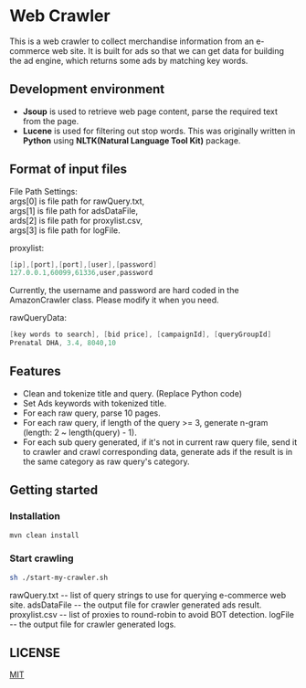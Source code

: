 # Web Crawler

This is a web crawler to collect merchandise information from an e-commerce web site.
It is built for ads so that we can get data for building the ad engine, which returns some ads by matching key words.

## Development environment
- **Jsoup** is used to retrieve web page content, parse the required text from the page.
- **Lucene** is used for filtering out stop words.
 This was originally written in **Python** using **NLTK(Natural Language Tool Kit)** package.

## Format of input files

File Path Settings:   
args[0] is file path for rawQuery.txt,    
args[1] is file path for adsDataFile,   
ards[2] is file path for proxylist.csv,   
args[3] is file path for logFile.


proxylist:
```java
[ip],[port],[port],[user],[password]
127.0.0.1,60099,61336,user,password
```
Currently, the username and password are hard coded in the AmazonCrawler class. Please modify it when you need.

rawQueryData:
```java
[key words to search], [bid price], [campaignId], [queryGroupId]
Prenatal DHA, 3.4, 8040,10
```

## Features
- Clean and tokenize title and query. (Replace Python code)
- Set Ads keywords with tokenized title.
- For each raw query, parse 10 pages.
- For each raw query, if length of the query >= 3, generate n-gram (length: 2 ~ length(query) - 1).
- For each sub query generated, if it's not in current raw query file, send it to crawler and 
  crawl corresponding data, generate ads if the result is in the same category as raw query's category.

## Getting started
### Installation
```bash
mvn clean install
```
### Start crawling
```bash
sh ./start-my-crawler.sh
```
rawQuery.txt -- list of query strings to use for querying e-commerce web site.
adsDataFile -- the output file for crawler generated ads result.
proxylist.csv -- list of proxies to round-robin to avoid BOT detection.
logFile -- the output file for crawler generated logs.

## LICENSE

[MIT](./License.txt)


